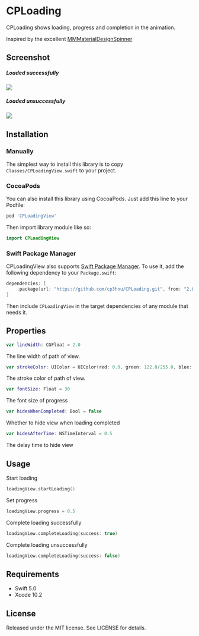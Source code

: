 # CPLoading

CPLoading shows loading, progress and completion in the animation. 

Inspired by the excellent [MMMaterialDesignSpinner](https://github.com/misterwell/MMMaterialDesignSpinner)

## Screenshot

##### Loaded successfully

![](Demo_successfully.gif)



##### Loaded unsuccessfully

![](Demo_unsuccessfully.gif)

## Installation

### Manually

The simplest way to install this library is to copy `Classes/CPLoadingView.swift` to your project.

### CocoaPods

You can also install this library using CocoaPods. Just add this line to your Podfile:

``` ruby
pod 'CPLoadingView'
```

Then import library module like so:

``` swift
import CPLoadingView
```

### Swift Package Manager

CPLoadingView also supports [Swift Package Manager](https://swift.org/package-manager/). To use it, add the
following dependency to your `Package.swift`:

```swift
dependencies: [
    .package(url: "https://github.com/cp3hnu/CPLoading.git", from: "2.0.1")
]
```

Then include `CPLoadingView` in the target dependencies of any module that needs it.

## Properties

``` swift
var lineWidth: CGFloat = 2.0
```

The line width of path of view.

``` swift
var strokeColor: UIColor = UIColor(red: 0.0, green: 122.0/255.0, blue: 1.0, alpha: 1.0)
```

The stroke color of path of view.

``` swift
var fontSize: Float = 30
```

The font size of progress

``` swift
var hidesWhenCompleted: Bool = false
```

Whether to hide view when loading completed

``` swift
var hidesAfterTime: NSTimeInterval = 0.5
```

The delay time to hide view

## Usage

Start loading

``` swift
loadingView.startLoading()
```

Set progress

``` swift
loadingView.progress = 0.5
```

Complete loading successfully

``` swift
loadingView.completeLoading(success: true)
```

Complete loading unsuccessfully

``` swift
loadingView.completeLoading(success: false)
```

## Requirements

* Swift 5.0
* Xcode 10.2

## License

Released under the MIT license. See LICENSE for details.